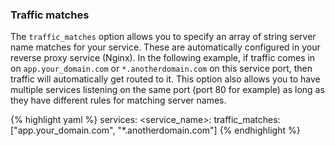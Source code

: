 


### Traffic matches

The `traffic_matches` option allows you to specify an array of string server name matches for your service. These are automatically configured in your reverse proxy service (Nginx). In the following example, if traffic comes in on `app.your_domain.com` or `*.anotherdomain.com` on this service port, then traffic will automatically get routed to it. This option also allows you to have multiple services listening on the same port (port 80 for example) as long as they have different rules for matching server names.

{% highlight yaml %}
services:
    <service_name>:
        traffic_matches: ["app.your_domain.com", "*.anotherdomain.com"]
{% endhighlight %}

